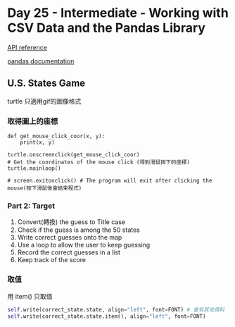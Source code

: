 # Day 25 - Intermediate - Working with CSV Data and the Pandas Library

[API reference](https://pandas.pydata.org/docs/reference/index.html)

[pandas documentation](https://pandas.pydata.org/docs/)


## U.S. States Game

turtle 只適用gif的圖像格式

### 取得圖上的座標

```
def get_mouse_click_coor(x, y):
    print(x, y)

turtle.onscreenclick(get_mouse_click_coor)
# Get the coordinates of the mouse click (得到滑鼠按下的座標)
turtle.mainloop() 

# screen.exitonclick() # The program will exit after clicking the mouse(按下滑鼠後會結束程式)
```

### Part 2: Target

1. Convert(轉換) the guess to Title case
2. Check if the guess is among the 50 states
3. Write correct guesses onto the map
4. Use a loop to allow the user to keep guessing
5. Record the correct guesses in a list
6. Keep track of the score

### 取值
用 item() 只取值 
```python
self.write(correct_state.state, align="left", font=FONT) # 會有其他資料
self.write(correct_state.state.item(), align="left", font=FONT)
```